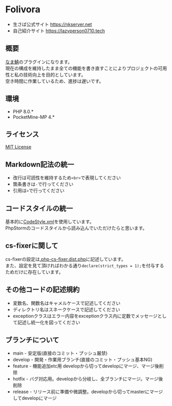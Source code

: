 # Folivora

- 生さば公式サイト https://nkserver.net
- 自己紹介サイト https://lazyperson0710.tech

## 概要
[なま鯖](https://nkserver.net)のプラグインになります。<br>
現在の構成を維持したまま全ての機能を書き直すことによりプロジェクトの可用性と私の技術向上を目的としています。<br>
空き時間に作業しているため、進捗は遅いです。<br>
## 環境

- PHP 8.0.*
- PocketMine-MP 4.*

## ライセンス
[MIT License](https://github.com/lazyperson0710/Folivora/blob/main/LICENSE)
## Markdown記法の統一

- 改行は可読性を維持するため`<br>`で表現してください
- 箇条書きは`-`で行ってください
- 引用は`>`で行ってください

## コードスタイルの統一
基本的に[CodeStyle.xml](/CodeStyle.xml)を使用しています。<br>
PhpStormのコードスタイルから読み込んでいただけたらと思います。
## cs-fixerに関して
cs-fixerの設定は[.php-cs-fixer.dist.php](/.php-cs-fixer.dist.php)に記述しています。<br>
また、設定を見て頂ければわかる通り`declare(strict_types = 1);`を付与するためだけに存在しています。<br>
## その他コードの記述規約

- 変数名、関数名はキャメルケースで記述してください
- ディレクトリ名はスネークケースで記述してください
- exceptionクラスはエラー内容をexceptionクラス内に定数でメッセージとして記述し統一化を図ってください

## ブランチについて

- main - 安定版(直接のコミット・プッシュ厳禁)
- develop - 開発・作業用ブランチ(直接のコミット・プッシュ基本NG)
- feature - 機能追加etc用 developから切ってdevelopにマージ、マージ後削除
- hotfix - バグ対応用。developから分岐し、全ブランチにマージ。マージ後削除
- release - リリース前に準備や微調整。developから切ってmasterにマージしてdevelopにマージ